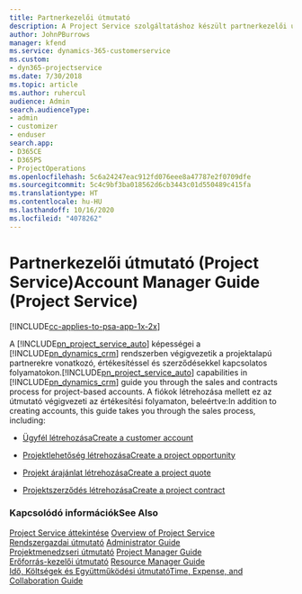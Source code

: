 ```yaml
---
title: Partnerkezelői útmutató
description: A Project Service szolgáltatáshoz készült partnerkezelői útmutató végigvezeti a projektalapú partnerekre vonatkozó, értékesítéssel és szerződésekkel kapcsolatos folyamatokon.
author: JohnPBurrows
manager: kfend
ms.service: dynamics-365-customerservice
ms.custom:
- dyn365-projectservice
ms.date: 7/30/2018
ms.topic: article
ms.author: ruhercul
audience: Admin
search.audienceType:
- admin
- customizer
- enduser
search.app:
- D365CE
- D365PS
- ProjectOperations
ms.openlocfilehash: 5c6a24247eac912fd076eee8a47787e2f0709dfe
ms.sourcegitcommit: 5c4c9bf3ba018562d6cb3443c01d550489c415fa
ms.translationtype: HT
ms.contentlocale: hu-HU
ms.lasthandoff: 10/16/2020
ms.locfileid: "4078262"
---
```

# <a name="account-manager-guide-project-service"></a><span data-ttu-id="80562-103">Partnerkezelői útmutató (Project Service)</span><span class="sxs-lookup"><span data-stu-id="80562-103">Account Manager Guide (Project Service)</span></span>

[!INCLUDE[cc-applies-to-psa-app-1x-2x](../includes/cc-applies-to-psa-app-1x-2x.md)]

<span data-ttu-id="80562-104">A [!INCLUDE[pn_project_service_auto](../includes/pn-project-service-auto.md)] képességei a [!INCLUDE[pn_dynamics_crm](../includes/pn-dynamics-crm.md)] rendszerben végigvezetik a projektalapú partnerekre vonatkozó, értékesítéssel és szerződésekkel kapcsolatos folyamatokon.</span><span class="sxs-lookup"><span data-stu-id="80562-104">[!INCLUDE[pn_project_service_auto](../includes/pn-project-service-auto.md)] capabilities in [!INCLUDE[pn_dynamics_crm](../includes/pn-dynamics-crm.md)] guide you through the sales and contracts process for project-based accounts.</span></span> <span data-ttu-id="80562-105">A fiókok létrehozása mellett ez az útmutató végigvezeti az értékesítési folyamaton, beleértve:</span><span class="sxs-lookup"><span data-stu-id="80562-105">In addition to creating accounts, this guide takes you through the sales process, including:</span></span>  
  
-   [<span data-ttu-id="80562-106">Ügyfél létrehozása</span><span class="sxs-lookup"><span data-stu-id="80562-106">Create a customer account</span></span>](../psa/create-customer-account.md)  
  
-   [<span data-ttu-id="80562-107">Projektlehetőség létrehozása</span><span class="sxs-lookup"><span data-stu-id="80562-107">Create a project opportunity</span></span>](../psa/create-project-opportunity.md)  
  
-   [<span data-ttu-id="80562-108">Projekt árajánlat létrehozása</span><span class="sxs-lookup"><span data-stu-id="80562-108">Create a project quote</span></span>](../psa/create-project-quote.md)  
  
-   [<span data-ttu-id="80562-109">Projektszerződés létrehozása</span><span class="sxs-lookup"><span data-stu-id="80562-109">Create a project contract</span></span>](../psa/create-project-contract.md)  
  
  
### <a name="see-also"></a><span data-ttu-id="80562-110">Kapcsolódó információk</span><span class="sxs-lookup"><span data-stu-id="80562-110">See Also</span></span>  
 <span data-ttu-id="80562-111">[Project Service áttekintése](../psa/overview.md) </span><span class="sxs-lookup"><span data-stu-id="80562-111">[Overview of Project Service](../psa/overview.md) </span></span>  
 <span data-ttu-id="80562-112">[Rendszergazdai útmutató](../psa/admin-guide.md) </span><span class="sxs-lookup"><span data-stu-id="80562-112">[Administrator Guide](../psa/admin-guide.md) </span></span>  
 <span data-ttu-id="80562-113">[Projektmenedzseri útmutató](../psa/project-manager-guide.md) </span><span class="sxs-lookup"><span data-stu-id="80562-113">[Project Manager Guide](../psa/project-manager-guide.md) </span></span>  
 <span data-ttu-id="80562-114">[Erőforrás-kezelői útmutató](../psa/resource-manager-guide.md) </span><span class="sxs-lookup"><span data-stu-id="80562-114">[Resource Manager Guide](../psa/resource-manager-guide.md) </span></span>  
 [<span data-ttu-id="80562-115">Idő, Költségek és Együttműködési útmutató</span><span class="sxs-lookup"><span data-stu-id="80562-115">Time, Expense, and Collaboration Guide</span></span>](../psa/time-expense-collaboration-guide.md)
